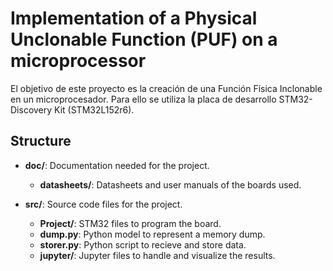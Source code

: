 # Implementation of a Physical Unclonable Function (PUF) on a microprocessor

El objetivo de este proyecto es la creación de una Función Física Inclonable en un microprocesador.
Para ello se utiliza la placa de desarrollo STM32-Discovery Kit (STM32L152r6).

## Structure

+ __doc/__: Documentation needed for the project.
    + __datasheets/__: Datasheets and user manuals of the boards used.
    
+ __src/__: Source code files for the project.
  + __Project/__: STM32 files to program the board.
  + __dump.py__: Python model to represent a memory dump.
  + __storer.py__: Python script to recieve and store data. 
  + __jupyter/__: Jupyter files to handle and visualize the results. 
